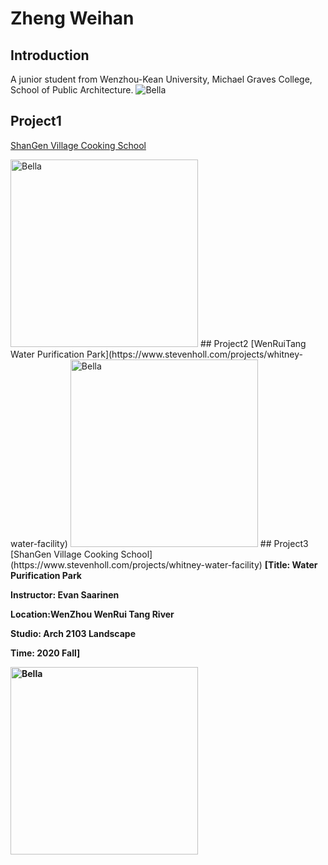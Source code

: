 # Zheng Weihan
## Introduction
A junior student from Wenzhou-Kean University, Michael Graves College, School of Public Architecture.
 <img alt="Bella" src="https://raw.githubusercontent.com/steenblikrs/2021-Spring-Studio/gh-pages/students/Bella/%E5%BE%AE%E4%BF%A1%E5%9B%BE%E7%89%87_20210527211604.jpg">
## Project1
[ShanGen Village Cooking School](https://www.stevenholl.com/projects/whitney-water-facility)

<img alt="Bella" src="https://raw.githubusercontent.com/steenblikrs/2021-Spring-Studio/gh-pages/students/Bella/rep1.gif" width="300">
## Project2
[WenRuiTang Water Purification Park](https://www.stevenholl.com/projects/whitney-water-facility)

<img alt="Bella" src="https://raw.githubusercontent.com/steenblikrs/2021-Spring-Studio/gh-pages/students/Bella/rep1.gif" width="300">
## Project3
[ShanGen Village Cooking School](https://www.stevenholl.com/projects/whitney-water-facility)
<B>[Title: Water Purification Park

Instructor: Evan Saarinen

Location:WenZhou WenRui Tang River

Studio: Arch 2103 Landscape

Time: 2020 Fall]

<img alt="Bella" src="https://raw.githubusercontent.com/steenblikrs/2021-Spring-Studio/gh-pages/students/Bella/rep1.gif" width="300">

